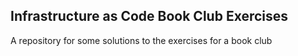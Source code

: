 ## Infrastructure as Code Book Club Exercises

A repository for some solutions to the exercises for a book club
